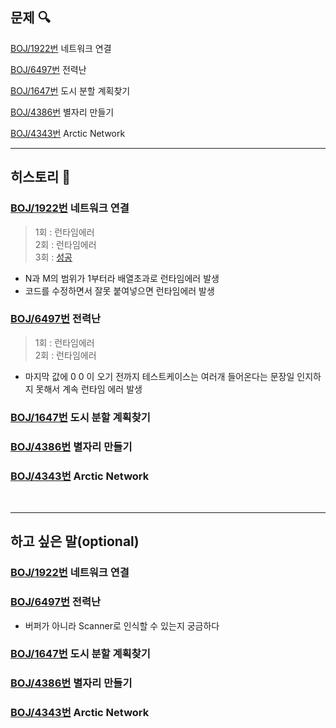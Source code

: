 ## 문제 :mag:

[BOJ/1922번](https://www.acmicpc.net/problem/1922) 네트워크 연결

[BOJ/6497번](https://www.acmicpc.net/problem/6497) 전력난

[BOJ/1647번](https://www.acmicpc.net/problem/1647) 도시 분할 계획찾기

[BOJ/4386번](https://www.acmicpc.net/problem/4386) 별자리 만들기

[BOJ/4343번](https://www.acmicpc.net/problem/4343) Arctic Network


---------------------------------------------------------------------------

## 히스토리 :memo:

### [BOJ/1922번](https://www.acmicpc.net/problem/1922) 네트워크 연결

> 1회 : 런타임에러<br>
> 2회 : 런타임에러<br>
> 3회 : [성공](https://github.com/BumBamBi/algorithm-study/blob/main/src/algorithm/kwangwoo/week7/boj/q1922/Main.java)

- N과 M의 범위가 1부터라 배열초과로 런타임에러 발생
- 코드를 수정하면서 잘못 붙여넣으면 런타임에러 발생


### [BOJ/6497번](https://www.acmicpc.net/problem/6497) 전력난

> 1회 : 런타임에러<br>
> 2회 : 런타임에러<br>

- 마지막 값에 0 0 이 오기 전까지 테스트케이스는 여러개 들어온다는 문장일 인지하지 못해서 계속 런타임 에러 발생

### [BOJ/1647번](https://www.acmicpc.net/problem/1647) 도시 분할 계획찾기

### [BOJ/4386번](https://www.acmicpc.net/problem/4386) 별자리 만들기

### [BOJ/4343번](https://www.acmicpc.net/problem/4343) Arctic Network


<br>

---------------------------------------------------------------------------

## 하고 싶은 말(optional)

### [BOJ/1922번](https://www.acmicpc.net/problem/1922) 네트워크 연결

### [BOJ/6497번](https://www.acmicpc.net/problem/6497) 전력난

- 버퍼가 아니라 Scanner로 인식할 수 있는지 궁금하다

### [BOJ/1647번](https://www.acmicpc.net/problem/1647) 도시 분할 계획찾기

### [BOJ/4386번](https://www.acmicpc.net/problem/4386) 별자리 만들기

### [BOJ/4343번](https://www.acmicpc.net/problem/4343) Arctic Network
